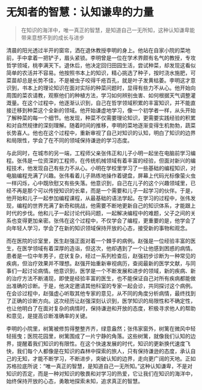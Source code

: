 # 无知者的智慧：认知谦卑的力量
> 在知识的海洋中，唯一真正的智慧，是知道自己一无所知，这种认知谦卑能带来意想不到的成长与进步

清晨的阳光透过半开的窗帘，洒在退休教授李明的身上。他站在自家小院的菜地前，手中拿着一把铲子，眉头紧锁。李明曾是一位在学术界颇有名气的教授，专攻哲学领域，桃李满天下。退休后，他决定回归田园生活，尝试种菜，却发现这看似简单的农活并不容易。他按照书本上的知识，精心挑选了种子，按时浇水施肥，可菜苗却总是长势不佳，不是被虫子咬得千疮百孔，就是叶子发黄枯萎。李明这才意识到，书本上的理论知识在面对实际的种菜问题时，显得有些力不从心。他开始向周围的菜农请教，观察他们的种植方法，学习如何辨别虫害、如何根据天气调整灌溉量。在这个过程中，他逐渐认识到，自己在哲学领域积累的丰富知识，并不能直接迁移到种菜这个全新的领域。他开始谦虚地学习，像一个初学者一样，从头开始了解种菜的每一个细节。他发现，种菜不仅需要理论知识，更需要实践经验的积累和对自然规律的深刻理解。随着时间的推移，李明的菜地逐渐变得生机勃勃，蔬菜长势喜人。他也在这个过程中，重新审视了自己对知识的认知，明白了知识的边界和局限性，学会了在不同的领域保持谦逊的学习态度。

与此同时，在城市的另一端，工程师父亲张伟正和儿子小明一起坐在电脑前学习编程。张伟是一位资深的工程师，在传统机械领域有着丰富的经验，但面对新兴的编程技术，他发现自己有些力不从心。小明在学校里学习了一些基础的编程知识，对电脑编程充满了兴趣。张伟看着儿子熟练地操作着键盘，屏幕上代码光标像萤火虫一样闪烁，心中既欣慰又有些失落。他意识到，自己在儿子的这个兴趣领域里，已经不再是那个可以传授知识的长辈，而是一个需要和儿子一起学习的伙伴。于是，他开始和儿子一起参加编程课程，从最基础的语法学起。在学习的过程中，张伟发现，编程的世界充满了新奇和挑战，他需要不断地更新自己的知识体系，才能跟上时代的步伐。他和儿子一起讨论代码问题，一起解决编程中的难题，父子之间的关系也变得更加亲密。张伟在这个过程中，不仅学会了编程，更重要的是，他学会了向年轻人学习，学会了在新的知识领域保持开放的心态，接受新的事物和观念。

而在医院的诊室里，医生赵强正面对着一个棘手的病例。赵强是一位经验丰富的医生，在医学领域有着深厚的造诣，但这次，他却遇到了一个让他感到困惑的病情。患者是一位中年男子，症状复杂，经过一系列检查后，赵强初步诊断为一种常见的疾病，但治疗效果并不理想。赵强开始重新审视病历，查阅最新的医学文献，与同事们一起讨论病情。他意识到，医学是一个不断发展和进步的领域，新的疾病、新的治疗方法不断涌现，即使是经验丰富的医生，也不能保证自己对所有疾病都能做出准确的诊断。于是，他决定邀请其他科室的专家一起会诊，共同探讨这个病例。在会诊过程中，赵强虚心听取其他专家的意见，从不同的角度分析病情，最终找到了正确的诊断方向。这次经历让赵强深刻认识到，医学知识的局限性和不确定性，也让他明白了在面对复杂的病情时，保持谦逊和开放的态度，积极寻求他人的帮助和意见，是提高诊断准确率的关键。

李明的小院里，树篱被修剪得整整齐齐，绿意盎然；张伟家窗外，树篱在微风中轻轻摇曳；医院花园里，树篱围成了一片宁静的角落。这些树篱，就像我们认知的边界，提醒着我们知识的有限性。在这个快速发展的时代，知识的更新换代速度飞快，我们每个人都像是在知识的森林中探索的旅人，只有保持谦逊的态度，承认自己的无知，才能不断学习，不断进步，突破认知的边界，走向更广阔的天地。正如苏格拉底所说：“唯一真正的智慧，是知道自己一无所知。”这种认知谦卑，不是对知识的否定，而是一种对知识的敬畏和对学习的热爱，它让我们在知识的海洋中，始终保持开放的心态，勇敢地探索未知，追求真正的智慧。